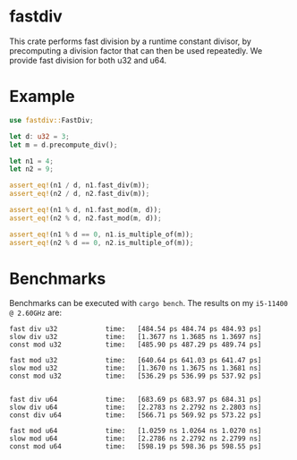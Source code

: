 # fastdiv
This crate performs fast division by a runtime constant divisor,
by precomputing a division factor that can then be used repeatedly.
We provide fast division for both u32 and u64.

# Example
```rust
use fastdiv::FastDiv;

let d: u32 = 3;
let m = d.precompute_div();

let n1 = 4;
let n2 = 9;

assert_eq!(n1 / d, n1.fast_div(m));
assert_eq!(n2 / d, n2.fast_div(m));

assert_eq!(n1 % d, n1.fast_mod(m, d));
assert_eq!(n2 % d, n2.fast_mod(m, d));

assert_eq!(n1 % d == 0, n1.is_multiple_of(m));
assert_eq!(n2 % d == 0, n2.is_multiple_of(m));
```

# Benchmarks
Benchmarks can be executed with `cargo bench`.
The results on my `i5-11400 @ 2.60GHz` are:
```
fast div u32            time:   [484.54 ps 484.74 ps 484.93 ps]
slow div u32            time:   [1.3677 ns 1.3685 ns 1.3697 ns]
const mod u32           time:   [485.90 ps 487.29 ps 489.74 ps]

fast mod u32            time:   [640.64 ps 641.03 ps 641.47 ps]
slow mod u32            time:   [1.3670 ns 1.3675 ns 1.3681 ns]
const mod u32           time:   [536.29 ps 536.99 ps 537.92 ps]


fast div u64            time:   [683.69 ps 683.97 ps 684.31 ps]
slow div u64            time:   [2.2783 ns 2.2792 ns 2.2803 ns]
const div u64           time:   [566.71 ps 569.92 ps 573.22 ps]

fast mod u64            time:   [1.0259 ns 1.0264 ns 1.0270 ns]
slow mod u64            time:   [2.2786 ns 2.2792 ns 2.2799 ns]
const mod u64           time:   [598.19 ps 598.36 ps 598.55 ps]
```
